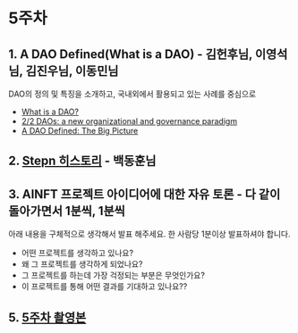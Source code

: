 # 5주차

## 1. A DAO Defined(What is a DAO) - 김헌후님, 이영석님, 김진우님, 이동민님
DAO의 정의 및 특징을 소개하고, 국내외에서 활용되고 있는 사례를 중심으로
- [What is a DAO?](https://hackernoon.com/what-is-a-dao-c7e84aa1bd69)
- [2/2 DAOs: a new organizational and governance paradigm](https://medium.com/@LuigiGrx/2-2-daos-a-new-organizational-and-governance-paradigm-93e889df1b39)
- [A DAO Defined: The Big Picture](https://blog.aragon.org/a-dao-defined-the-big-picture/)
  
## 2. [Stepn 히스토리](https://docs.google.com/presentation/d/1pF2JnnUEPntTb6zzX_t_Snk8Ca5k1hnW0-vqW1dPVSA) - 백동훈님

## 3. AINFT 프로젝트 아이디어에 대한 자유 토론 - 다 같이 돌아가면서 1분씩, 1분씩

아래 내용을 구체적으로 생각해서 발표 해주세요. 한 사람당 1분이상 발표하셔야 합니다. 
- 어떤 프로젝트를 생각하고 있나요?
- 왜 그 프로젝트를 생각하게 되었나요?
- 그 프로젝트를 하는데 가장 걱정되는 부분은 무엇인가요? 
- 이 프로젝트를 통해 어떤 결과를 기대하고 있나요?? 

## 5. [5주차 촬영본](https://drive.google.com/drive/folders/1HMP0dz2gAYbhZDOK101FSIHJmiumGFRr)
